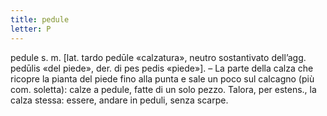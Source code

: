 ```yaml
---
title: pedule
letter: P
---
```

pedule s. m. [lat. tardo pedūle «calzatura», neutro sostantivato dell’agg. pedūlis «del piede», der. di pes pedis «piede»]. – La parte della calza che ricopre la pianta del piede fino alla punta e sale un poco sul calcagno (più com. soletta): calze a pedule, fatte di un solo pezzo. Talora, per estens., la calza stessa: essere, andare in peduli, senza scarpe.